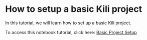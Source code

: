 # How to setup a basic Kili project

In this tutorial, we will learn how to set up a basic Kili project.

To access this notebook tutorial, click here: [Basic Project Setup](https://github.com/kili-technology/kili-python-sdk/blob/master/recipes/basic_project_setup.ipynb)
